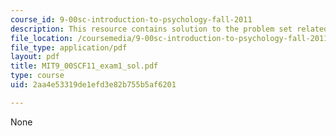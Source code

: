 ```yaml
---
course_id: 9-00sc-introduction-to-psychology-fall-2011
description: This resource contains solution to the problem set related to exam 1.
file_location: /coursemedia/9-00sc-introduction-to-psychology-fall-2011/2aa4e53319de1efd3e82b755b5af6201_MIT9_00SCF11_exam1_sol.pdf
file_type: application/pdf
layout: pdf
title: MIT9_00SCF11_exam1_sol.pdf
type: course
uid: 2aa4e53319de1efd3e82b755b5af6201

---
```

None